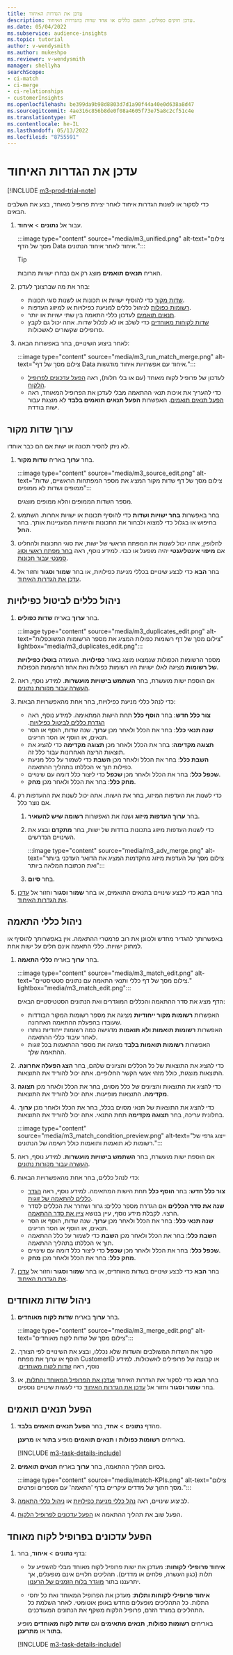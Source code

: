```yaml
---
title: עדכן את הגדרות האיחוד
description: עדכן חוקים כפולים, התאם כללים או אחד שדות בהגדרות האיחוד.
ms.date: 05/04/2022
ms.subservice: audience-insights
ms.topic: tutorial
author: v-wendysmith
ms.author: mukeshpo
ms.reviewer: v-wendysmith
manager: shellyha
searchScope:
- ci-match
- ci-merge
- ci-relationships
- customerInsights
ms.openlocfilehash: be399da9b98d8803d7d1a90f44a40e0d638a8d47
ms.sourcegitcommit: 4ae316c856b8de0f08a4605f73e75a8c2cf51c4e
ms.translationtype: HT
ms.contentlocale: he-IL
ms.lasthandoff: 05/13/2022
ms.locfileid: "8755591"
---
```

# <a name="update-the-unification-settings"></a>עדכן את הגדרות האיחוד

[!INCLUDE [m3-prod-trial-note](includes/m3-prod-trial-note.md)]

כדי לסקור או לשנות הגדרות איחוד לאחר יצירת פרופיל מאוחד, בצע את השלבים הבאים.

1. עבור אל **נתונים** > **איחוד**.

   :::image type="content" source="media/m3_unified.png" alt-text="צילום מסך של הדף Data איחוד לאחר איחוד הנתונים.":::

   > [!TIP]
   > האריח **תנאים תואמים** מוצג רק אם נבחרו ישויות מרובות.

1. בחר את מה שברצונך לעדכן:
   - [שדות מקור](#edit-source-fields) כדי להוסיף ישויות או תכונות או לשנות סוגי תכונות.
   - [רשומות כפולות](#manage-deduplication-rules) לניהול כללים למניעת כפילויות או למיזוג העדפות.
   - [תנאים תואמים](#manage-match-rules) לעדכון כללי התאמה בין שתי ישויות או יותר.
   - [שדות לקוחות מאוחדים](#manage-unified-fields) כדי לשלב או לא לכלול שדות. אתה יכול גם לקבץ פרופילים שקשורים לאשכולות.

1. לאחר ביצוע השינויים, בחר באפשרות הבאה:

   :::image type="content" source="media/m3_run_match_merge.png" alt-text="צילום מסך של דף Data איחוד עם אפשרויות איחוד מודגשות.":::

   - לעדכון של פרופיל לקוח מאוחד (עם או בלי תלות), ראה [הפעל עדכונים לפרופיל הלקוח](#run-updates-to-the-unified-customer-profile).
   - כדי להעריך את איכות תנאי ההתאמה מבלי לעדכן את הפרופיל המאוחד, ראה [הפעל תנאים תואמים](#run-matching-conditions). האפשרות **הפעל תנאים תואמים בלבד** לא מוצגת עבור ישות בודדת.

## <a name="edit-source-fields"></a>ערוך שדות מקור

לא ניתן להסיר תכונה או ישות אם הם כבר אוחדו.

1. בחר **ערוך** באריח **שדות מקור**.

   :::image type="content" source="media/m3_source_edit.png" alt-text="צילום מסך של דף שדות מקור המציג את מספר המפתחות הראשיים, שדות ממופים ושדות לא ממופים":::

   מספר השדות הממופים והלא ממופים מוצגים.

1. בחר באפשרות **בחר ישויות ושדות** כדי להוסיף תכונות או ישויות אחרות. השתמש בחיפוש או בגלול כדי למצוא ולבחור את התכונות והישויות המעניינות אותך. בחר **החל**.

1. לחלופין, אתה יכול לשנות את המפתח הראשי של ישות, את סוגי התכונות ולהחליט אם **מיפוי אינטליגנטי** יהיה מופעל או כבוי. למידע נוסף, ראה [בחר מפתח ראשי וסוג סמנטי עבור תכונות](map-entities.md#select-primary-key-and-semantic-type-for-attributes).

1. בחר **הבא** כדי לבצע שינויים בכללי מניעת כפילויות, או בחר **שמור וסגור** וחזור אל [עדכן את הגדרות האיחוד](#update-the-unification-settings).

## <a name="manage-deduplication-rules"></a>ניהול כללים לביטול כפילויות

1. בחר **ערוך** באריח **שדות כפולים**.

   :::image type="content" source="media/m3_duplicates_edit.png" alt-text="צילום מסך של דף רשומות כפולות המציג את מספר הרשומות המשוכפלות" lightbox="media/m3_duplicates_edit.png":::

   מספר הרשומות הכפולות שנמצאו מוצג באזור **כפילויות**. העמודה **‏‫בוטלו כפילויות של רשומות‬** מציגה לאלו ישויות היו רשומות כפולות ואת אחוז הרשומות הכפולות.

1. אם הוספת ישות מועשרת, בחר **השתמש בישויות מועשרות**. למידע נוסף, ראה [העשרה עבור מקורות נתונים](data-sources-enrichment.md).

1. כדי לנהל כללי מניעת כפילויות, בחר אחת מהאפשרויות הבאות:
   - **צור כלל חדש**: בחר **הוסף כלל** תחת הישות המתאימה. למידע נוסף, ראה [‏‫הגדרת כללים לביטול כפילויות](remove-duplicates.md#define-deduplication-rules).
   - **שנה תנאי כלל**: בחר את הכלל ולאחר מכן **ערוך**. שנה שדות, הוסף או הסר תנאים, או הוסף או הסר חריגים.
   - **תצוגה מקדימה**: בחר את הכלל ולאחר מכן **תצוגה מקדימה** כדי להציג את תוצאות הריצה האחרונות עבור כלל זה.
   - **השבת כלל**: בחר את הכלל ולאחר מכן **השבת** כדי לשמור על כלל מניעת כפילות תוך אי הכללתו בתהליך ההתאמה.
   - **שכפל כלל**: בחר את הכלל ולאחר מכן **שכפל** כדי ליצור כלל דומה עם שינויים.
   - **מחק כלל**: בחר את הכלל ולאחר מכן **מחק**.

1. כדי לשנות את העדפות המיזוג, בחר את הישות. אתה יכול לשנות את ההעדפות רק אם נוצר כלל.
   1. בחר **ערוך העדפות מיזוג** ושנה את האפשרות **רשומה שיש להשאיר**.
   1. כדי לשנות העדפות מיזוג בתכונות בודדות של ישות, בחר **מתקדם** ובצע את השינויים הנדרשים.

      :::image type="content" source="media/m3_adv_merge.png" alt-text="צילום מסך של העדפות מיזוג מתקדמות המציג את הדואר העדכני ביותר ואת הכתובת המלאה ביותר":::

   1. בחר **סיום**.

1. בחר **הבא** כדי לבצע שינויים בתנאים התואמים, או בחר **שמור וסגור** וחזור אל [עדכן את הגדרות האיחוד](#update-the-unification-settings).

## <a name="manage-match-rules"></a>ניהול כללי התאמה

באפשרותך להגדיר מחדש ולכוונן את רוב פרמטרי ההתאמה. אין באפשרותך להוסיף או למחוק ישויות. כללי התאמה אינם חלים על ישות אחת.

1. בחר **ערוך** באריח **כללי התאמה**.

   :::image type="content" source="media/m3_match_edit.png" alt-text="צילום מסך של דף כללי ותנאי התאמה עם נתונים סטטיסטיים." lightbox="media/m3_match_edit.png":::

   הדף מציג את סדר ההתאמה והכללים המוגדרים ואת הנתונים הסטטיסטיים הבאים:
   - האפשרות **רשומות מקור ייחודיות** מציגה את מספר רשומות המקור הבודדות שעובדו בהפעלת ההתאמה האחרונה.
   - האפשרות **רשומות תואמות ולא תואמות** מדגישה כמה רשומות ייחודיות נותרו לאחר עיבוד כללי ההתאמה.
   - האפשרות **רשומות תואמות בלבד** מציגה את מספר ההתאמות בכל זוגות ההתאמה שלך.

1. כדי להציג את התוצאות של כל הכללים והציונים שלהם, בחר **הצג הפעלה אחרונה**. התוצאות מוצגות, כולל מזהי אנשי הקשר החלופיים. אתה יכול להוריד את התוצאות.

1. כדי להציג את התוצאות והציונים של כלל מסוים, בחר את הכלל ולאחר מכן **תצוגה מקדימה**. התוצאות מופיעות. אתה יכול להוריד את התוצאות.

1. כדי להציג את התוצאות של תנאי מסוים בכלל, בחר את הכלל ולאחר מכן **ערוך**. בחלונית עריכה, בחר **תצוגה מקדימה** תחת התנאי. אתה יכול להוריד את התוצאות.

   :::image type="content" source="media/m3_match_condition_preview.png" alt-text="ייצוג גרפי של רשומות לא תואמות ותואמות כולל רשימה של הנתונים.":::

1. אם הוספת ישות מועשרת, בחר **השתמש בישויות מועשרות**. למידע נוסף, ראה [העשרה עבור מקורות נתונים](data-sources-enrichment.md).

1. כדי לנהל כללים, בחר אחת מהאפשרויות הבאות:
   - **צור כלל חדש**: בחר **הוסף כלל** תחת הישות המתאימה. למידע נוסף, ראה [הגדר כללים להתאמה של זוגות](match-entities.md#define-rules-for-match-pairs).
   - **שנה את סדר הכללים** אם הגדרת מספר כללים: גרור ושחרר את הכללים לסדר הרצוי. לקבלת מידע נוסף, עיין בנושא [ציין את סדר ההתאמה](match-entities.md#specify-the-match-order).
   - **שנה תנאי כלל**: בחר את הכלל ולאחר מכן **ערוך**. שנה שדות, הוסף או הסר תנאים, או הוסף או הסר חריגים.
   - **השבת כלל**: בחר את הכלל ולאחר מכן **השבת** כדי לשמור על כלל ההתאמה תוך אי הכללתו בתהליך ההתאמה.
   - **שכפל כלל**: בחר את הכלל ולאחר מכן **שכפל** כדי ליצור כלל דומה עם שינויים.
   - **מחק כלל**: בחר את הכלל ולאחר מכן **מחק**.

1. בחר **הבא** כדי לבצע שינויים בשדות מאוחדים, או בחר **שמור וסגור** וחזור אל [עדכן את הגדרות האיחוד](#update-the-unification-settings).

## <a name="manage-unified-fields"></a>ניהול שדות מאוחדים

1. בחר **ערוך** באריח **שדות לקוח מאוחדים**.

    :::image type="content" source="media/m3_merge_edit.png" alt-text="צילום מסך של שדות לקוח מאוחדים":::

1. סקור את השדות המשולבים והשדות שלא נכללו, ובצע את השינויים לפי הצורך. הוסף או ערוך את מפתח CustomerID או קבוצה של פרופילים לאשכולות. למידע נוסף, ראה [‏‫שדות לקוח מאוחדים](merge-entities.md).

1. בחר **הבא** כדי לסקור את הגדרות האיחוד [ועדכן את הפרופיל המאוחד והתלות](#run-updates-to-the-unified-customer-profile), או בחר **שמור וסגור** וחזור אל [עדכן את הגדרות האיחוד](#update-the-unification-settings) כדי לעשות שינויים נוספים.

## <a name="run-matching-conditions"></a>הפעל תנאים תואמים

1. מהדף **נתונים** > **אחד**, בחר **הפעל תנאים תואמים בלבד**.

   באריחים **רשומות כפולות** ו **תנאים תואמים** מופיע **בתור** או **מרענן**.

   [!INCLUDE [m3-task-details-include](includes/m3-task-details.md)]

1. בסיום תהליך ההתאמה, בחר **ערוך** באריח **תנאים תואמים**.

   :::image type="content" source="media/match-KPIs.png" alt-text="צילום מסך חתוך של מדדים עיקריים בדף 'התאמה' עם מספרים ופרטים.":::

1. לביצוע שינויים, ראה [נהל כללי מניעת כפילויות](#manage-deduplication-rules) או [ניהול כללי התאמה](#manage-match-rules).

1. הפעל שוב את תהליך ההתאמה או [הפעל עדכונים לפרופיל הלקוח](#run-updates-to-the-unified-customer-profile).

## <a name="run-updates-to-the-unified-customer-profile"></a>הפעל עדכונים בפרופיל לקוח מאוחד

1. בדף **נתונים** > **איחוד**, בחר:

   - **איחוד פרופילי לקוחות**: מעדכן את ישות פרופיל לקוח מאוחד מבלי להשפיע על תלות (כגון העשרה, פלחים או מדדים). תהליכים תלויים אינם מופעלים, אך יתרעננו בתור [מוגדר בלוח הזמנים של הרענון](system.md#schedule-tab).

   - **איחוד פרופילי לקוחות ותלות**: מעדכן את הפרופיל המאוחד ואת כל יחסי התלות. כל התהליכים מופעלים מחדש באופן אוטומטי. לאחר השלמת כל התהליכים במורד הזרם, פרופיל הלקוח משקף את הנתונים המעודכנים.

   באריחים **רשומות כפולות**, **תנאים מתאימים** וגם **שדות לקוח מאוחדים** מופיע **בתור** או **מתרענן**.

   [!INCLUDE [m3-task-details-include](includes/m3-task-details.md)]
